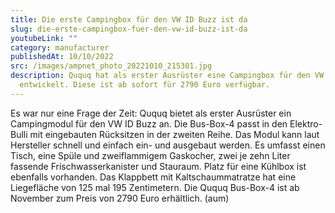 ```yaml
---
title: Die erste Campingbox für den VW ID Buzz ist da
slug: die-erste-campingbox-fuer-den-vw-id-buzz-ist-da
youtubeLink: ""
category: manufacturer
publishedAt: 10/10/2022
src: /images/ampnet_photo_20221010_215301.jpg
description: Ququq hat als erster Ausrüster eine Campingbox für den VW ID Buzz
  entwickelt. Diese ist ab sofort für 2790 Euro verfügbar.
---
```

Es war nur eine Frage der Zeit: Ququq bietet als erster Ausrüster ein Campingmodul für den VW ID Buzz an. Die Bus-Box-4 passt in den Elektro-Bulli mit eingebauten Rücksitzen in der zweiten Reihe. Das Modul kann laut Hersteller schnell und einfach ein- und ausgebaut werden. Es umfasst einen Tisch, eine Spüle und zweiflammigem Gaskocher, zwei je zehn Liter fassende Frischwasserkanister und Stauraum. Platz für eine Kühlbox ist ebenfalls vorhanden. Das Klappbett mit Kaltschaummatratze hat eine Liegefläche von 125 mal 195 Zentimetern. Die Ququq Bus-Box-4 ist ab November zum Preis von 2790 Euro erhältlich. (aum)
